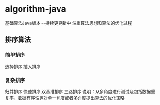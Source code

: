 # algorithm-java
基础算法Java版本 --持续更更新中
注重算法思想和算法的优化过程

## 排序算法
### 简单排序
选择排序
插入排序

### 复杂排序
归并排序
快速排序
双基准排序
三路排序
说明：从多角度进行测试及包括数据重复率，数据有序性等对单一角度或者多角度提出算法的优化策略
